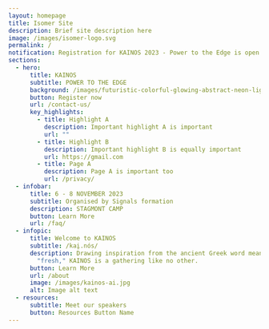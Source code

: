 ```yaml
---
layout: homepage
title: Isomer Site
description: Brief site description here
image: /images/isomer-logo.svg
permalink: /
notification: Registration for KAINOS 2023 - Power to the Edge is open now!
sections:
  - hero:
      title: KAINOS
      subtitle: POWER TO THE EDGE
      background: /images/futuristic-colorful-glowing-abstract-neon-lights-background.jpg
      button: Register now
      url: /contact-us/
      key_highlights:
        - title: Highlight A
          description: Important highlight A is important
          url: ""
        - title: Highlight B
          description: Important highlight B is equally important
          url: https://gmail.com
        - title: Page A
          description: Page A is important too
          url: /privacy/
  - infobar:
      title: 6 - 8 NOVEMBER 2023
      subtitle: Organised by Signals formation
      description: STAGMONT CAMP
      button: Learn More
      url: /faq/
  - infopic:
      title: Welcome to KAINOS
      subtitle: /kai̯.nós/
      description: Drawing inspiration from the ancient Greek word meaning "new" or
        "fresh," KAINOS is a gathering like no other.
      button: Learn More
      url: /about
      image: /images/kainos-ai.jpg
      alt: Image alt text
  - resources:
      subtitle: Meet our speakers
      button: Resources Button Name
---
```

